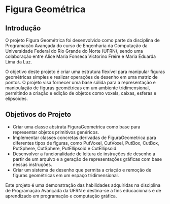 # Figura Geométrica

## Introdução

O projeto Figura Geométrica foi desenvolvido como parte da disciplina de Programação Avançada do curso de Engenharia da Computação da Universidade Federal do Rio Grande do Norte (UFRN), sendo uma colaboração entre Alice Maria Fonseca Victorino Freire e Maria Eduarda Lima da Luz.

O objetivo deste projeto é criar uma estrutura flexível para manipular figuras geométricas simples e realizar operações de desenho em uma matriz de pontos. O projeto visa fornecer uma base sólida para a representação e manipulação de figuras geométricas em um ambiente tridimensional, permitindo a criação e edição de objetos como voxels, caixas, esferas e elipsoides.

## Objetivos do Projeto

- Criar uma classe abstrata FiguraGeometrica como base para representar objetos primitivos genéricos.
- Implementar classes concretas derivadas de FiguraGeometrica para diferentes tipos de figuras, como PutVoxel, CutVoxel, PutBox, CutBox, PutSphere, CutSphere, PutEllipsoid e CutEllipsoid.
- Desenvolver a funcionalidade de leitura de instruções de desenho a partir de um arquivo e a geração de representações gráficas com base nessas instruções.
- Criar um sistema de desenho que permita a criação e remoção de figuras geométricas em um espaço tridimensional.

Este projeto é uma demonstração das habilidades adquiridas na disciplina de Programação Avançada da UFRN e destina-se a fins educacionais e de aprendizado em programação e computação gráfica.

